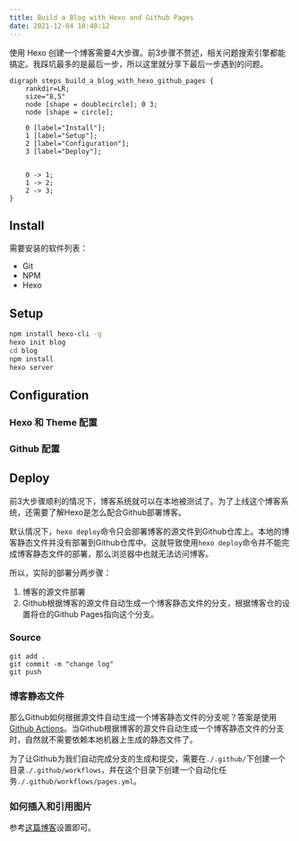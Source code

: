 ```yaml
---
title: Build a Blog with Hexo and Github Pages
date: 2021-12-04 10:40:12
---
```


使用 Hexo 创建一个博客需要4大步骤。前3步骤不赘述，相关问题搜索引擎都能搞定。我踩坑最多的是最后一步，所以这里就分享下最后一步遇到的问题。

```graphviz
digraph steps_build_a_blog_with_hexo_github_pages {
	rankdir=LR;
	size="8,5"
	node [shape = doublecircle]; 0 3;
	node [shape = circle];
	
	0 [label="Install"];
	1 [label="Setup"];
	2 [label="Configuration"];
	3 [label="Deploy"];
	

	0 -> 1;
	1 -> 2;
	2 -> 3;
}
```

## Install

需要安装的软件列表：

- Git
- NPM
- Hexo

## Setup

```bash
npm install hexo-cli -g
hexo init blog
cd blog
npm install
hexo server
```

## Configuration

### Hexo 和 Theme 配置

### Github 配置

## Deploy

前3大步骤顺利的情况下，博客系统就可以在本地被测试了。为了上线这个博客系统，还需要了解Hexo是怎么配合Github部署博客。

默认情况下，`hexo deploy`命令只会部署博客的源文件到Github仓库上。本地的博客静态文件并没有部署到Github仓库中。这就导致使用`hexo deploy`命令并不能完成博客静态文件的部署，那么浏览器中也就无法访问博客。

所以，实际的部署分两步骤：
1. 博客的源文件部署
2. Github根据博客的源文件自动生成一个博客静态文件的分支，根据博客仓的设置将仓的Github Pages指向这个分支。

### Source

```
git add .
git commit -m "change log"
git push
```

### 博客静态文件

那么Github如何根据源文件自动生成一个博客静态文件的分支呢？答案是使用[Github Actions](https://github.com/features/actions)。当Github根据博客的源文件自动生成一个博客静态文件的分支时，自然就不需要依赖本地机器上生成的静态文件了。

为了让Github为我们自动完成分支的生成和提交，需要在`./.github/`下创建一个目录`./.github/workflows`，并在这个目录下创建一个自动化任务`./.github/workflows/pages.yml`。


### 如何插入和引用图片

参考[这篇博客](https://liolok.com/how-to-add-image-to-hexo-blog-post/)设置即可。